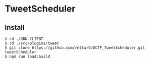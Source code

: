 # TweetScheduler
## Install

```
$ cd ./ODN-CLIENT
$ cd ./src/plugins/tweet
$ git clone https://github.com/rettar5/OCTP_TweetScheduler.git tweetScheduler
$ npm run load:build
```

